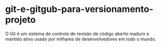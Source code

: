 # git-e-gitgub-para-versionamento-projeto
O Git é um sistema de controle de revisão de código aberto maduro e mantido ativo usado por milhares de desenvolvedores em todo o mundo.
